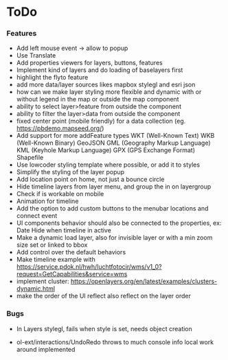 # ToDo

### Features
* Add left mouse event -> allow to popup
* Use Translate
* Add properties viewers for layers, buttons, features
* Implement kind of layers and do loading of baselayers first
* highlight the flyto feature
* add more data/layer sources likes mapbox stylegl and esri json
* how can we make layer styling more flexible and dynamic with or without legend in the map or outside the map component
* ability to select layer>feature from outside the component
* ability to filter the layer>data from outside the component
* fixed center point (mobile friendly) for a data collection (eg. https://pbdemo.mapseed.org/)
* Add support for more addFeature types
  WKT (Well-Known Text)
  WKB (Well-Known Binary)
  GeoJSON
  GML (Geography Markup Language)
  KML (Keyhole Markup Language)
  GPX (GPS Exchange Format)
  Shapefile
* Use lowcoder styling template where possible, or add it to styles
* Simplify the styling of the layer popup
* Add location point on home, not just a bounce circle
* Hide timeline layers from layer menu, and group the in on layergroup
* Check if is workable on mobile
* Animation for timeline
* Add the option to add custom buttons to the menubar locations and connect event
* UI components behavior should also be connected to the properties, ex: Date Hide when timeline in active
* Make a dynamic load layer, also for invisible layer or with a min zoom size set or linked to bbox
* Add control over the default behaviors
* Make timeline example with https://service.pdok.nl/hwh/luchtfotocir/wms/v1_0?request=GetCapabilities&service=wms
* implement cluster: https://openlayers.org/en/latest/examples/clusters-dynamic.html
* make the order of the UI reflect also reflect on the layer order


### Bugs
* In Layers stylegl, fails when style is set, needs object creation

* ol-ext/interactions/UndoRedo throws to much console info local work around implemented
